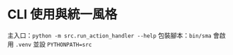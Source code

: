 # CLI 使用與統一風格
主入口：`python -m src.run_action_handler --help`
包裝腳本：`bin/sma` 會啟用 `.venv` 並設 `PYTHONPATH=src`
